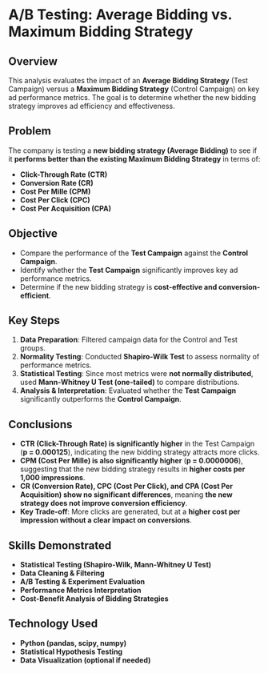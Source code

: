 # A/B Testing: Average Bidding vs. Maximum Bidding Strategy

## Overview
This analysis evaluates the impact of an **Average Bidding Strategy** (Test Campaign) versus a **Maximum Bidding Strategy** (Control Campaign) on key ad performance metrics. The goal is to determine whether the new bidding strategy improves ad efficiency and effectiveness.

## Problem
The company is testing a **new bidding strategy (Average Bidding)** to see if it **performs better than the existing Maximum Bidding Strategy** in terms of:
- **Click-Through Rate (CTR)**
- **Conversion Rate (CR)**
- **Cost Per Mille (CPM)**
- **Cost Per Click (CPC)**
- **Cost Per Acquisition (CPA)**

## Objective
- Compare the performance of the **Test Campaign** against the **Control Campaign**.
- Identify whether the **Test Campaign** significantly improves key ad performance metrics.
- Determine if the new bidding strategy is **cost-effective and conversion-efficient**.

## Key Steps
1. **Data Preparation**: Filtered campaign data for the Control and Test groups.
2. **Normality Testing**: Conducted **Shapiro-Wilk Test** to assess normality of performance metrics.
3. **Statistical Testing**: Since most metrics were **not normally distributed**, used **Mann-Whitney U Test (one-tailed)** to compare distributions.
4. **Analysis & Interpretation**: Evaluated whether the **Test Campaign** significantly outperforms the **Control Campaign**.

## Conclusions
- **CTR (Click-Through Rate) is significantly higher** in the Test Campaign (**p = 0.000125**), indicating the new bidding strategy attracts more clicks.
- **CPM (Cost Per Mille) is also significantly higher** (**p = 0.0000006**), suggesting that the new bidding strategy results in **higher costs per 1,000 impressions**.
- **CR (Conversion Rate), CPC (Cost Per Click), and CPA (Cost Per Acquisition) show no significant differences**, meaning **the new strategy does not improve conversion efficiency**.
- **Key Trade-off**: More clicks are generated, but at a **higher cost per impression without a clear impact on conversions**.

## Skills Demonstrated
- **Statistical Testing (Shapiro-Wilk, Mann-Whitney U Test)**
- **Data Cleaning & Filtering**
- **A/B Testing & Experiment Evaluation**
- **Performance Metrics Interpretation**
- **Cost-Benefit Analysis of Bidding Strategies**

## Technology Used
- **Python (pandas, scipy, numpy)**
- **Statistical Hypothesis Testing**
- **Data Visualization (optional if needed)**

